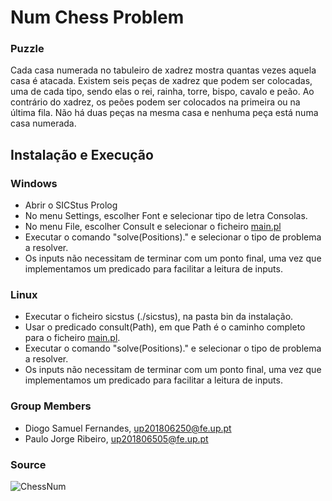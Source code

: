 # Num Chess Problem

### Puzzle
Cada casa numerada no tabuleiro de xadrez mostra quantas vezes aquela casa é atacada. 
Existem seis peças de xadrez que podem ser colocadas, uma de cada tipo, sendo elas o rei, rainha, torre, bispo, cavalo e peão. 
Ao contrário do xadrez, os peões podem ser colocados na primeira ou na última fila. Não há duas peças na mesma casa e nenhuma peça está numa casa numerada.

## Instalação e Execução
### Windows
- Abrir o SICStus Prolog
- No menu Settings, escolher Font e selecionar tipo de letra Consolas.
- No menu File, escolher Consult e selecionar o ficheiro [main.pl](./main.pl)
- Executar o comando "solve(Positions)." e selecionar o tipo de problema a resolver.
- Os inputs não necessitam de terminar com um ponto final, uma vez que implementamos um predicado para facilitar a leitura de inputs.

### Linux
- Executar o ficheiro sicstus (./sicstus), na pasta bin da instalação.
- Usar o predicado consult(Path), em que Path é o caminho completo para o ficheiro [main.pl](./main.pl).
- Executar o comando "solve(Positions)." e selecionar o tipo de problema a resolver.
- Os inputs não necessitam de terminar com um ponto final, uma vez que implementamos um predicado para facilitar a leitura de inputs.

### Group Members
- Diogo Samuel Fernandes, up201806250@fe.up.pt
- Paulo Jorge Ribeiro, up201806505@fe.up.pt

### Source
![ChessNum](https://erich-friedman.github.io/puzzle/chessnum/)